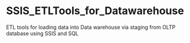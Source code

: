# SSIS_ETLTools_for_Datawarehouse
ETL tools for loading data into Data warehouse via staging from OLTP database using SSIS and SQL
